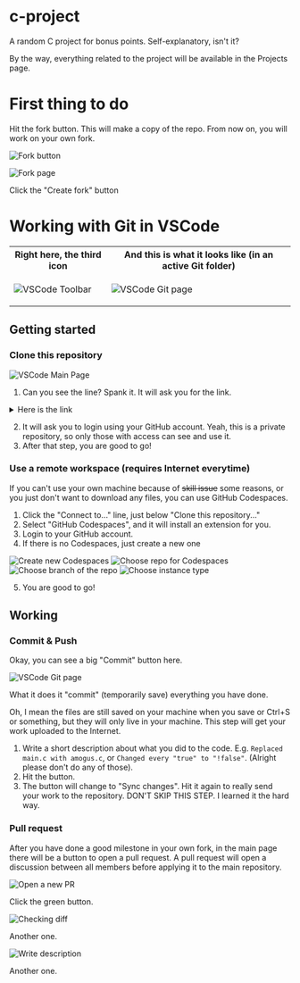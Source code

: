 # c-project
A random C project for bonus points. Self-explanatory, isn't it?

By the way, everything related to the project will be available in the Projects page.

# First thing to do
Hit the fork button. This will make a copy of the repo. From now on, you will work on your own fork.

![Fork button](./images/gh_fork.png "Click it!")

![Fork page](./images/gh_fork2.png "Just leave everything as default and click Create fork.")

Click the "Create fork" button

# Working with Git in VSCode
<table>
<tr>
<th> Right here, the third icon </th>
<th> And this is what it looks like (in an active Git folder) </th>
</tr>
<tr>
<td>

![VSCode Toolbar](./images/vsc_toolbar.png "Yes, the third one!")

</td>
<td>

![VSCode Git page](./images/vsc_git.png "You will have to be in a Git folder to see this.")

</td>
</tr>
</table>

## Getting started

### Clone this repository

![VSCode Main Page](./images/vsc_mainpage.png "This is what you see when you open VSCode without any open files.")

1. Can you see the line? Spank it.
It will ask you for the link.

<details>
  <summary>Here is the link</summary>
  
  ![Here is da link](https://memedaily.vn/wp-content/uploads/2022/10/tao-linh-day-bay-keu-tao-chi-do-hoai-linh-d618faaabc4a7d0e7690b66f5adf6039-207x300.jpg "Tao Link day")

  Anyway, you can copy the link from the browser in the address bar.
  Yeah, that will do it.
  Remeber to use the link of the forked repository, not the main one.
</details>

2. It will ask you to login using your GitHub account.
Yeah, this is a private repository, so only those with access can see and use it.
3. After that step, you are good to go!

### Use a remote workspace (requires Internet everytime)
If you can't use your own machine because of ~~skill issue~~ some reasons, or you just don't want to download any files, you can use GitHub Codespaces.

1. Click the "Connect to..." line, just below "Clone this repository..."
2. Select "GitHub Codespaces", and it will install an extension for you.
3. Login to your GitHub account.
4. If there is no Codespaces, just create a new one

![Create new Codespaces](./images/vsc_codespaces.png)
![Choose repo for Codespaces](./images/vsc_codespaces_repo.png "Just press Enter")
![Choose branch of the repo](./images/vsc_codespaces_branch.png "Just press Enter")
![Choose instance type](./images/vsc_codespaces_type.png "Just press Enter")

5. You are good to go!

## Working

### Commit & Push
Okay, you can see a big "Commit" button here.

![VSCode Git page](./images/vsc_git.png "Don't forget to push afterwards lol.")

What it does it "commit" (temporarily save) everything you have done.

Oh, I mean the files are still saved on your machine when you save or Ctrl+S or something, but they will only live in your machine. This step will get your work uploaded to the Internet.

1. Write a short description about what you did to the code.
E.g. `Replaced main.c with amogus.c`, or `Changed every "true" to "!false"`. (Alright please don't do any of those).
2. Hit the button.
3. The button will change to "Sync changes".
Hit it again to really send your work to the repository.
DON'T SKIP THIS STEP. I learned it the hard way.

### Pull request
After you have done a good milestone in your own fork, in the main page there will be a button to open a pull request. A pull request will open a discussion between all members before applying it to the main repository.

![Open a new PR](./images/gh_pr.png "When there are new commits on your repo, you can open a PR to apply it to the upstream.")

Click the green button.

![Checking diff](./images/gh_pr_diff.png "You can review all your changes.")

Another one.

![Write description](./images/gh_pr_create.png "You can write a description about what's new in your code. You can assign people to work together, add labels, etc.")

Another one.
